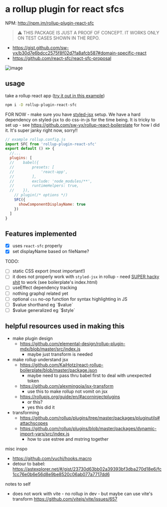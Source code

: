 # a rollup plugin for react sfcs

NPM: http://npm.im/rollup-plugin-react-sfc

> ⚠️ THIS PACKAGE IS JUST A PROOF OF CONCEPT. IT WORKS ONLY ON TEST CASES SHOWN IN THE REPO.

- https://gist.github.com/sw-yx/b30d7e6bdcc2575f8f02d7fa8afcb587#domain-specific-react
- https://github.com/react-sfc/react-sfc-proposal

![image](https://user-images.githubusercontent.com/6764957/89126435-3c8c9900-d518-11ea-93b2-9f2f7df14db5.png)


## usage

take a rollup react app ([try it out in this example](https://github.com/sw-yx/rollup-react-boilerplate))

```bash
npm i -D rollup-plugin-react-sfc  
```

FOR NOW - make sure you have [styled-jsx](https://github.com/vercel/styled-jsx) setup. We have a hard dependency on styled-jsx to do css-in-js for the time being. It is tricky to set up - see https://github.com/sw-yx/rollup-react-boilerplate for how I did it. It's super janky right now, sorry!!

```js
// example rollup.config.js
import SFC from 'rollup-plugin-react-sfc'
export default () => {
  //...
  plugins: [
  // 	babel({
  // 		presets: [
  // 			'react-app',
  // 		],
  // 		exclude: 'node_modules/**',
  // 		runtimeHelpers: true,
  // 	}),
    // plugin(/* options */)
    SFC({
      showComponentDisplayName: true
    })
  ]
}
```

## Features implemented

- [x] uses `react-sfc` properly
- [x] set displayName based on fileName?

TODO:

- [ ] static CSS export (most important!)
- [ ] it does not properly work with `styled-jsx` in rollup - need [SUPER hacky shit](https://twitter.com/swyx/status/1290055528068952064) to work (see boilerplate's index.html)
- [ ] useEffect dependency tracking
- [ ] nothing graphql related yet
- [ ] optional `css` no-op function for syntax highlighting in JS
- [ ] $value shorthand eg `$value`
- [ ] $value generalized eg `$style`

## helpful resources used in making this

- make plugin design
  - https://github.com/elemental-design/rollup-plugin-mdx/blob/master/src/index.js
    - maybe just transform is needed 
- make rollup understand jsx
  - https://github.com/KaiHotz/react-rollup-boilerplate/blob/master/package.json
    - maybe need to pass thru babel first to deal with unexpected token
  - https://github.com/alexmingoia/jsx-transform
    - use this to make rollup not vomit on jsx
  - https://rollupjs.org/guide/en/#acorninjectplugins
    - or this? 
    - yes this did it
- transforming
  - https://github.com/rollup/plugins/tree/master/packages/pluginutils#attachscopes
  - https://github.com/rollup/plugins/blob/master/packages/dynamic-import-vars/src/index.js
    - how to use estree and mstring together

misc inspo
- https://github.com/yuchi/hooks.macro
- detour to babel: https://astexplorer.net/#/gist/23730d63bb02a39393bf3dba270d18e6/fc1cc76e0b6e56d8e9be8520c06ab077a7717dd6


notes to self

- does not work with vite - no rollup in dev - but maybe can use vite's transform https://github.com/vitejs/vite/issues/657
